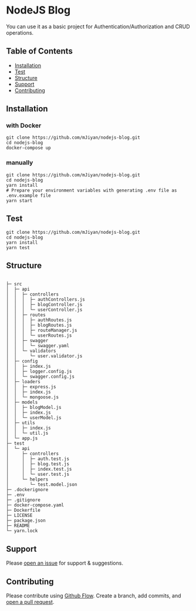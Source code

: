 # NodeJS Blog

You can use it as a basic project for Authentication/Authorization and CRUD operations.

## Table of Contents

- [Installation](#installation)
- [Test](#test)
- [Structure](#structure)
- [Support](#support)
- [Contributing](#contributing)

## Installation
### with Docker
```
git clone https://github.com/mJiyan/nodejs-blog.git
cd nodejs-blog
docker-compose up
```

### manually
```
git clone https://github.com/mJiyan/nodejs-blog.git
cd nodejs-blog
yarn install
# Prepare your environment variables with generating .env file as .env.example file
yarn start
```

## Test
```
git clone https://github.com/mJiyan/nodejs-blog.git
cd nodejs-blog
yarn install
yarn test
```

## Structure
```

├─ src
│  ├─ api
│  │  ├─ controllers
│  │  │  ├─ authControllers.js
│  │  │  ├─ blogController.js
│  │  │  └─ userController.js
│  │  ├─ routes
│  │  │  ├─ authRoutes.js
│  │  │  ├─ blogRoutes.js
│  │  │  ├─ routeManager.js
│  │  │  └─ userRoutes.js
│  │  ├─ swagger
│  │  │  └─ swagger.yaml
│  │  └─ validators
│  │     └─ user.validator.js
│  ├─ config
│  │  ├─ index.js
│  │  ├─ logger.config.js
│  │  └─ swagger.config.js
│  ├─ loaders
│  │  ├─ express.js
│  │  ├─ index.js
│  │  └─ mongoose.js
│  ├─ models
│  │  ├─ blogModel.js
│  │  ├─ index.js
│  │  └─ userModel.js
│  ├─ utils
│  │  ├─ index.js
│  │  └─ util.js
│  └─ app.js
├─ test
│  └─ api
│     ├─ controllers
│     │  ├─ auth.test.js
│     │  ├─ blog.test.js
│     │  ├─ index.test.js
│     │  └─ user.test.js
│     └─ helpers
│        └─ test.model.json
├─ .dockerignore
├─ .env
├─ .gitignore
├─ docker-compose.yaml
├─ Dockerfile
├─ LICENSE
├─ package.json
├─ README
└─ yarn.lock
```

## Support

Please [open an issue](https://github.com/mJiyan/nodejs-blog/issues) for support & suggestions.

## Contributing

Please contribute using [Github Flow](https://guides.github.com/introduction/flow/). Create a branch, add commits, and [open a pull request](https://github.com/mJiyan/nodejs-blog/compare).




